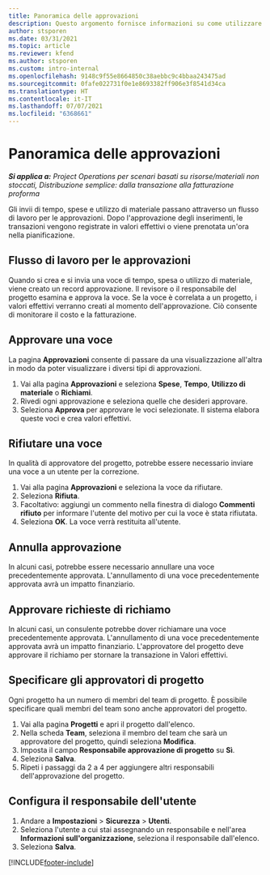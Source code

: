 ```yaml
---
title: Panoramica delle approvazioni
description: Questo argomento fornisce informazioni su come utilizzare le approvazioni in Project Operations.
author: stsporen
ms.date: 03/31/2021
ms.topic: article
ms.reviewer: kfend
ms.author: stsporen
ms.custom: intro-internal
ms.openlocfilehash: 9148c9f55e8664850c38aebbc9c4bbaa243475ad
ms.sourcegitcommit: 0fafe022731f0e1e8693382ff906e3f8541d34ca
ms.translationtype: HT
ms.contentlocale: it-IT
ms.lasthandoff: 07/07/2021
ms.locfileid: "6368661"
---
```

# <a name="approvals-overview"></a>Panoramica delle approvazioni

_**Si applica a:** Project Operations per scenari basati su risorse/materiali non stoccati, Distribuzione semplice: dalla transazione alla fatturazione proforma_

Gli invii di tempo, spese e utilizzo di materiale passano attraverso un flusso di lavoro per le approvazioni. Dopo l'approvazione degli inserimenti, le transazioni vengono registrate in valori effettivi o viene prenotata un'ora nella pianificazione.

## <a name="approvals-workflow"></a>Flusso di lavoro per le approvazioni
Quando si crea e si invia una voce di tempo, spesa o utilizzo di materiale, viene creato un record approvazione. Il revisore o il responsabile del progetto esamina e approva la voce. Se la voce è correlata a un progetto, i valori effettivi verranno creati al momento dell'approvazione. Ciò consente di monitorare il costo e la fatturazione.

## <a name="approve-an-entry"></a>Approvare una voce
La pagina **Approvazioni** consente di passare da una visualizzazione all'altra in modo da poter visualizzare i diversi tipi di approvazioni.
  
1. Vai alla pagina **Approvazioni** e seleziona **Spese**, **Tempo**, **Utilizzo di materiale** o **Richiami**.
2. Rivedi ogni approvazione e seleziona quelle che desideri approvare.
3. Seleziona **Approva** per approvare le voci selezionate.
Il sistema elabora queste voci e crea valori effettivi.

## <a name="reject-an-entry"></a>Rifiutare una voce
In qualità di approvatore del progetto, potrebbe essere necessario inviare una voce a un utente per la correzione.
  
1. Vai alla pagina **Approvazioni** e seleziona la voce da rifiutare. 
2. Seleziona **Rifiuta**.
3. Facoltativo: aggiungi un commento nella finestra di dialogo **Commenti rifiuto** per informare l'utente del motivo per cui la voce è stata rifiutata.
4. Seleziona **OK**. La voce verrà restituita all'utente.
  
## <a name="cancel-approval"></a>Annulla approvazione
In alcuni casi, potrebbe essere necessario annullare una voce precedentemente approvata. L'annullamento di una voce precedentemente approvata avrà un impatto finanziario. 

## <a name="approving-recall-requests"></a>Approvare richieste di richiamo
In alcuni casi, un consulente potrebbe dover richiamare una voce precedentemente approvata. L'annullamento di una voce precedentemente approvata avrà un impatto finanziario. L'approvatore del progetto deve approvare il richiamo per stornare la transazione in Valori effettivi.

## <a name="specify-project-approvers"></a>Specificare gli approvatori di progetto
Ogni progetto ha un numero di membri del team di progetto. È possibile specificare quali membri del team sono anche approvatori del progetto.

1. Vai alla pagina **Progetti** e apri il progetto dall'elenco.
2. Nella scheda **Team**, seleziona il membro del team che sarà un approvatore del progetto, quindi seleziona **Modifica**.
3. Imposta il campo **Responsabile approvazione di progetto** su **Sì**.
4. Seleziona **Salva**.
5. Ripeti i passaggi da 2 a 4 per aggiungere altri responsabili dell'approvazione del progetto.

## <a name="configure-the-users-manager"></a>Configura il responsabile dell'utente

1. Andare a **Impostazioni** > **Sicurezza** > **Utenti**.
2. Seleziona l'utente a cui stai assegnando un responsabile e nell'area **Informazioni sull'organizzazione**, seleziona il responsabile dall'elenco. 
3. Seleziona **Salva**.




[!INCLUDE[footer-include](../includes/footer-banner.md)]
